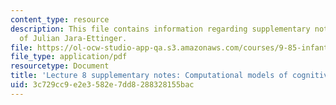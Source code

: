 ```yaml
---
content_type: resource
description: This file contains information regarding supplementary notes courtesy
  of Julian Jara-Ettinger.
file: https://ol-ocw-studio-app-qa.s3.amazonaws.com/courses/9-85-infant-and-early-childhood-cognition-fall-2012/3c729cc9e2e3582e7dd8288328155bac_MIT9_85F12_lec8CompSupNo.pdf
file_type: application/pdf
resourcetype: Document
title: 'Lecture 8 supplementary notes: Computational models of cognitive development'
uid: 3c729cc9-e2e3-582e-7dd8-288328155bac
---
```


